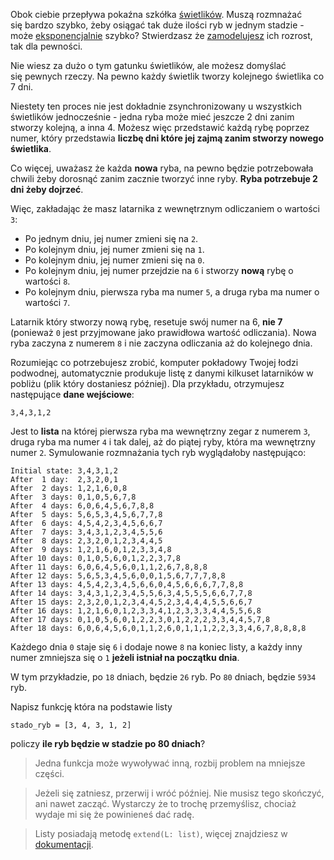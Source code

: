 Obok ciebie przepływa pokaźna szkółka [świetlików](https://pl.wikipedia.org/wiki/%C5%9Awietlik_t%C4%99pog%C5%82owy). Muszą rozmnażać się bardzo szybko, żeby osiągać tak duże ilości ryb w jednym stadzie - może [eksponencjalnie](https://pl.wikipedia.org/wiki/Funkcja_wyk%C5%82adnicza#Funkcja_eksponencjalna) szybko? Stwierdzasz że [zamodelujesz](https://pl.wikipedia.org/wiki/Modelowanie_matematyczne) ich rozrost, tak dla pewności.


Nie wiesz za dużo o tym gatunku świetlików, ale możesz domyślać się pewnych rzeczy. Na pewno każdy świetlik tworzy kolejnego świetlika co 7 dni.

Niestety ten proces nie jest dokładnie zsynchronizowany u wszystkich świetlików jednocześnie - jedna ryba może mieć jeszcze 2 dni zanim stworzy kolejną, a inna 4. Możesz więc przedstawić każdą rybę poprzez numer, który przedstawia **liczbę dni które jej zajmą zanim stworzy nowego świetlika**.

Co więcej, uważasz że każda **nowa** ryba, na pewno będzie potrzebowała chwili żeby dorosnąć zanim zacznie tworzyć inne ryby. **Ryba potrzebuje 2 dni żeby dojrzeć**.

Więc, zakładając że masz latarnika z wewnętrznym odliczaniem o wartości `3`:

- Po jednym dniu, jej numer zmieni się na `2`.
- Po kolejnym dniu, jej numer zmieni się na `1`.
- Po kolejnym dniu, jej numer zmieni się na `0`.
- Po kolejnym dniu, jej numer przejdzie na `6` i stworzy **nową** rybę o wartości `8`.
- Po kolejnym dniu, pierwsza ryba ma numer `5`, a druga ryba ma numer o wartości `7`.

Latarnik który stworzy nową rybę, resetuje swój numer na 6, **nie 7** (ponieważ `0` jest przyjmowane jako prawidłowa wartość odliczania). Nowa ryba zaczyna z numerem `8` i nie zaczyna odliczania aż do kolejnego dnia.

Rozumiejąc co potrzebujesz zrobić, komputer pokładowy Twojej łodzi podwodnej, automatycznie produkuje listę z danymi kilkuset latarników w pobliżu (plik który dostaniesz później).
Dla przykładu, otrzymujesz następujące **dane wejściowe**:

```
3,4,3,1,2
```

Jest to **lista** na której pierwsza ryba ma wewnętrzny zegar z numerem `3`, druga ryba ma numer `4` i tak dalej, aż do piątej ryby, która ma wewnętrzny numer `2`. Symulowanie rozmnażania tych ryb wyglądałoby następująco:

```
Initial state: 3,4,3,1,2
After  1 day:  2,3,2,0,1
After  2 days: 1,2,1,6,0,8
After  3 days: 0,1,0,5,6,7,8
After  4 days: 6,0,6,4,5,6,7,8,8
After  5 days: 5,6,5,3,4,5,6,7,7,8
After  6 days: 4,5,4,2,3,4,5,6,6,7
After  7 days: 3,4,3,1,2,3,4,5,5,6
After  8 days: 2,3,2,0,1,2,3,4,4,5
After  9 days: 1,2,1,6,0,1,2,3,3,4,8
After 10 days: 0,1,0,5,6,0,1,2,2,3,7,8
After 11 days: 6,0,6,4,5,6,0,1,1,2,6,7,8,8,8
After 12 days: 5,6,5,3,4,5,6,0,0,1,5,6,7,7,7,8,8
After 13 days: 4,5,4,2,3,4,5,6,6,0,4,5,6,6,6,7,7,8,8
After 14 days: 3,4,3,1,2,3,4,5,5,6,3,4,5,5,5,6,6,7,7,8
After 15 days: 2,3,2,0,1,2,3,4,4,5,2,3,4,4,4,5,5,6,6,7
After 16 days: 1,2,1,6,0,1,2,3,3,4,1,2,3,3,3,4,4,5,5,6,8
After 17 days: 0,1,0,5,6,0,1,2,2,3,0,1,2,2,2,3,3,4,4,5,7,8
After 18 days: 6,0,6,4,5,6,0,1,1,2,6,0,1,1,1,2,2,3,3,4,6,7,8,8,8,8
```

Każdego dnia `0` staje się `6` i dodaje nowe `8` na koniec listy, a każdy inny numer zmniejsza się o `1` **jeżeli istniał na początku dnia**.

W tym przykładzie, po `18` dniach, będzie `26` ryb. Po `80` dniach, będzie `5934` ryb.

Napisz funkcję która na podstawie listy 
```
stado_ryb = [3, 4, 3, 1, 2]
```
policzy **ile ryb będzie w stadzie po 80 dniach**?

> Jedna funkcja może wywoływać inną, rozbij problem na mniejsze części.

> Jeżeli się zatniesz, przerwij i wróć później. Nie musisz tego skończyć, ani nawet zacząć.
Wystarczy że to trochę przemyślisz, chociaż wydaje mi się że powinieneś dać radę.

> Listy posiadają metodę `extend(L: list)`, więcej znajdziesz w [dokumentacji](https://pl.python.org/docs/tut/node7.html).
